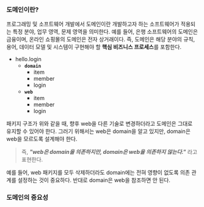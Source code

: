 ### 도메인이란?
프로그래밍 및 소프트웨어 개발에서 도메인이란 개발하고자 하는 소프트웨어가 적용되는 특정 분야, 업무 영역, 문제 영역을 의미한다.
예를 들어, 은행 소프트웨어의 도메인은 금융이며, 온라인 쇼핑몰의 도메인은 전자 상거래이다. 즉, 도메인은 해당 분야의 규칙, 용어, 데이터 모델 및 시스템이 구현해야 할 **핵심 비즈니스 프로세스**를 포함한다.

- hello.login
	- **`domain`**
		- item
		- member
		- login
	- **`web`**
		- item
		- member
		- login

패키지 구조가 위와 같을 때, 향후 web을 다른 기술로 변경하더라고 도메인은 그대로 유지할 수 있어야 한다. 그러기 위해서는 web은 domain을 알고 있지만, domain은 web을 모르도록 설계해야 한다. 
>즉, ***"web은 domain을 의존하지만, domain은 web을 의존하지 않는다."*** 라고 표현한다.

예를 들어, web 패키지를 모두 삭제하더라도 domain에는 전혀 영향이 없도록 의존 관계를 설정하는 것이 중요하다. 반대로 domain은 web을 참조하면 안 된다.
### 도메인의 중요성
